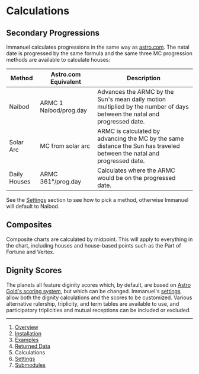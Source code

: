 # Calculations

## Secondary Progressions

Immanuel calculates progressions in the same way as [astro.com](https://astro.com). The natal date is progressed by the same formula and the same three MC progression methods are available to calculate houses:

| Method | Astro.com Equivalent | Description |
| --- | --- | --- |
| Naibod | ARMC 1 Naibod/prog.day | Advances the ARMC by the Sun's mean daily motion multiplied by the number of days between the natal and progressed date. |
| Solar Arc | MC from solar arc | ARMC is calculated by advancing the MC by the same distance the Sun has traveled between the natal and progressed date. |
| Daily Houses | ARMC 361°/prog.day | Calculates where the ARMC would be on the progressed date. |

See the [Settings](6-settings.md#mc_progression_method) section to see how to pick a method, otherwise Immanuel will default to Naibod.

## Composites

Composite charts are calculated by midpoint. This will apply to everything in the chart, including houses and house-based points such as the Part of Fortune and Vertex.

## Dignity Scores

The planets all feature diginity scores which, by default, are based on [Astro Gold's scoring system](https://www.astrogold.io/AG-MacOS-Help/essential_dignities.html), but which can be changed. Immanuel's [settings](6-settings.md#rulerships) allow both the dignity calculations and the scores to be customized. Various alternative rulership, triplicity, and term tables are available to use, and participatory triplicities and mutual receptions can be included or excluded.

---

1. [Overview](1-overview.md)
2. [Installation](2-installation.md)
3. [Examples](3-examples.md)
4. [Returned Data](4-data.md)
5. Calculations
6. [Settings](6-settings.md)
7. [Submodules](7-submodules.md)
